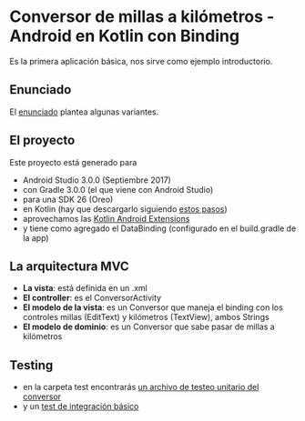 # Conversor de millas a kilómetros - Android en Kotlin con Binding

Es la primera aplicación básica, nos sirve como ejemplo introductorio.

## Enunciado

El [enunciado](http://algo3.uqbar-project.org/material/ejemplos/dominios/conversor) plantea algunas variantes.

## El proyecto
Este proyecto está generado para

* Android Studio 3.0.0 (Septiembre 2017)
* con Gradle 3.0.0 (el que viene con Android Studio)
* para una SDK 26 (Oreo)
* en Kotlin (hay que descargarlo siguiendo [estos pasos](https://kotlinlang.org/docs/tutorials/kotlin-android.html))
* aprovechamos las [Kotlin Android Extensions](https://antonioleiva.com/kotlin-android-extensions/)
* y tiene como agregado el DataBinding (configurado en el build.gradle de la app)

## La arquitectura MVC

* **La vista**: está definida en un .xml
* **El controller**: es el ConversorActivity
* **El modelo de la vista**: es un Conversor que maneja el binding con los controles millas (EditText) y kilómetros (TextView), ambos Strings
* **El modelo de dominio**: es un Conversor que sabe pasar de millas a kilómetros


## Testing

* en la carpeta test encontrarás [un archivo de testeo unitario del conversor](app/src/test/java/ar/edu/uqbar/conversorappkot/ConversorUnitTest.kt)
* y un [test de integración básico](app/src/androidTest/java/ar/edu/uqbar/conversorappkot/ExampleInstrumentedTest.java)

